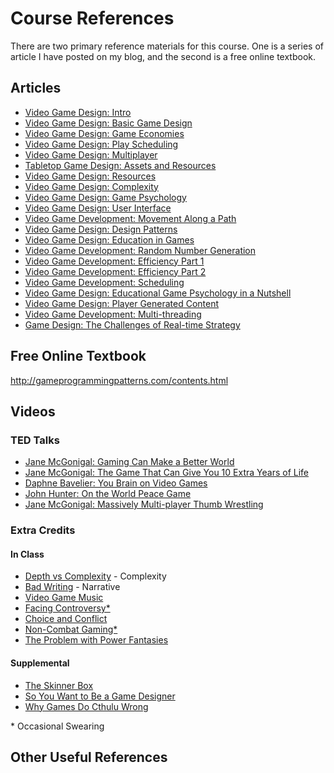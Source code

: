 # Course References

There are two primary reference materials for this course.  One is a series of article I have posted on my blog, and the second is a free online textbook.  

## Articles
- [Video Game Design: Intro](http://techniumadeptus.blogspot.com/2016/03/video-game-design-intro.html)
- [Video Game Design: Basic Game Design](http://techniumadeptus.blogspot.com/2016/04/video-game-design-basic-game-design.html)
- [Video Game Design: Game Economies](http://techniumadeptus.blogspot.com/2016/04/video-game-design-game-economies.html)
- [Video Game Design: Play Scheduling](http://techniumadeptus.blogspot.com/2016/04/video-game-design-play-scheduling.html)
- [Video Game Design: Multiplayer](http://techniumadeptus.blogspot.com/2016/04/video-game-design-multiplayer.html)
- [Tabletop Game Design: Assets and Resources](http://techniumadeptus.blogspot.com/2016/04/tabletop-game-design-assets-and.html)
- [Video Game Design: Resources](http://techniumadeptus.blogspot.com/2016/05/video-game-design-resources.html)
- [Video Game Design: Complexity](http://techniumadeptus.blogspot.com/2016/05/video-game-design-complexity.html)
- [Video Game Design: Game Psychology](http://techniumadeptus.blogspot.com/2016/05/video-game-design-game-psychology.html)
- [Video Game Design: User Interface](http://techniumadeptus.blogspot.com/2016/05/video-game-design-user-interface.html)
- [Video Game Development: Movement Along a Path](http://techniumadeptus.blogspot.com/2016/05/video-game-development-movement-along.html)
- [Video Game Design: Design Patterns](http://techniumadeptus.blogspot.com/2016/05/video-game-design-design-patterns.html)
- [Video Game Design: Education in Games](http://techniumadeptus.blogspot.com/2016/05/video-game-design-education-in-games.html)
- [Video Game Development: Random Number Generation](http://techniumadeptus.blogspot.com/2016/06/video-game-development-random-number.html)
- [Video Game Development: Efficiency Part 1](http://techniumadeptus.blogspot.com/2016/06/video-game-development-efficiency-part-1.html)
- [Video Game Development: Efficiency Part 2](http://techniumadeptus.blogspot.com/2016/06/video-game-development-efficiency-part-2.html)
- [Video Game Development: Scheduling](http://techniumadeptus.blogspot.com/2016/06/video-game-development-scheduling.html)
- [Video Game Design: Educational Game Psychology in a Nutshell](http://techniumadeptus.blogspot.com/2016/06/video-game-design-educational-game.html)
- [Video Game Design: Player Generated Content](http://techniumadeptus.blogspot.com/2016/08/video-game-design-player-generated.html)
- [Video Game Development: Multi-threading](http://techniumadeptus.blogspot.com/2016/08/video-game-development-multi-threading.html)
- [Game Design: The Challenges of Real-time Strategy](http://techniumadeptus.blogspot.com/2016/03/game-design-challeneges-of-real-time.html)


## Free Online Textbook
http://gameprogrammingpatterns.com/contents.html


## Videos
### TED Talks
- [Jane McGonigal: Gaming Can Make a Better World](https://www.ted.com/talks/jane_mcgonigal_gaming_can_make_a_better_world)
- [Jane McGonigal: The Game That Can Give You 10 Extra Years of Life](https://www.ted.com/talks/jane_mcgonigal_the_game_that_can_give_you_10_extra_years_of_life)
- [Daphne Bavelier: You Brain on Video Games](https://www.ted.com/talks/daphne_bavelier_your_brain_on_video_games)
- [John Hunter: On the World Peace Game](https://www.ted.com/talks/john_hunter_on_the_world_peace_game)
- [Jane McGonigal: Massively Multi-player Thumb Wrestling](https://www.ted.com/talks/jane_mcgonigal_massively_multi_player_thumb_wrestling)


### Extra Credits
#### In Class
- [Depth vs Complexity](https://www.youtube.com/watch?v=jVL4st0blGU) - Complexity
- [Bad Writing](https://www.youtube.com/watch?v=KG1ziCvLkJ0) - Narrative
- [Video Game Music](https://www.youtube.com/watch?v=CKgHrz_Wv6o)
- [Facing Controversy*](https://www.youtube.com/watch?v=LSm-UzWzO2E)
- [Choice and Conflict](https://www.youtube.com/watch?v=lg8fVtKyYxY)
- [Non-Combat Gaming*](https://www.youtube.com/watch?v=2QJVGtKPjNc)
- [The Problem with Power Fantasies](https://www.youtube.com/watch?v=gErFdHiTBRw)

#### Supplemental
- [The Skinner Box](https://www.youtube.com/watch?v=tWtvrPTbQ_c)
- [So You Want to Be a Game Designer](https://www.youtube.com/watch?v=zQvWMdWhFCc)
- [Why Games Do Cthulu Wrong](https://www.youtube.com/watch?v=7DyRxlvM9VM)

\* Occasional Swearing

## Other Useful References

